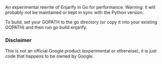 An experimental rewrite of Enjarify in Go for performance. Warning: it will probably not be maintained or kept in sync with the Python version.

To build, set your GOPATH to the go directory (or copy it into your existing GOPATH) and then run go build enjarify.


### Disclaimer

This is not an official Google product (experimental or otherwise), it is just code that happens to be owned by Google.
